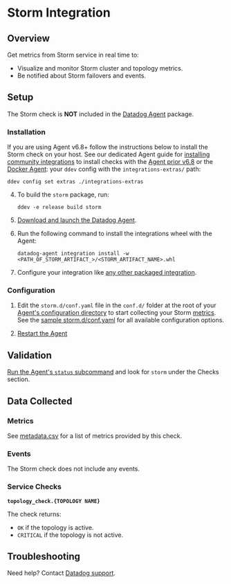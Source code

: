 # Storm Integration

## Overview

Get metrics from Storm service in real time to:

- Visualize and monitor Storm cluster and topology metrics.
- Be notified about Storm failovers and events.

## Setup

The Storm check is **NOT** included in the [Datadog Agent][1] package.

### Installation

If you are using Agent v6.8+ follow the instructions below to install the Storm check on your host. See our dedicated Agent guide for [installing community integrations][2] to install checks with the [Agent prior v6.8][3] or the [Docker Agent][4]: your `ddev` config with the `integrations-extras/` path:

   ```shell
   ddev config set extras ./integrations-extras
   ```

4. To build the `storm` package, run:

   ```shell
   ddev -e release build storm
   ```

1. [Download and launch the Datadog Agent][6].
2. Run the following command to install the integrations wheel with the Agent:

   ```shell
   datadog-agent integration install -w <PATH_OF_STORM_ARTIFACT_>/<STORM_ARTIFACT_NAME>.whl
   ```

3. Configure your integration like [any other packaged integration][7].

### Configuration

1. Edit the `storm.d/conf.yaml` file in the `conf.d/` folder at the root of your [Agent's configuration directory][8] to start collecting your Storm [metrics](#metrics). See the [sample storm.d/conf.yaml][9] for all available configuration options.

2. [Restart the Agent][10]

## Validation

[Run the Agent's `status` subcommand][11] and look for `storm` under the Checks section.

## Data Collected

### Metrics

See [metadata.csv][12] for a list of metrics provided by this check.

### Events

The Storm check does not include any events.

### Service Checks

**`topology_check.{TOPOLOGY NAME}`**

The check returns:

- `OK` if the topology is active.
- `CRITICAL` if the topology is not active.

## Troubleshooting

Need help? Contact [Datadog support][13].

[1]: https://app.datadoghq.com/account/settings#agent
[2]: https://docs.datadoghq.com/agent/guide/community-integrations-installation-with-docker-agent/
[3]: https://docs.datadoghq.com/agent/guide/community-integrations-installation-with-docker-agent/?tab=agentpriorto68
[4]: https://docs.datadoghq.com/agent/guide/community-integrations-installation-with-docker-agent/?tab=docker
[5]: https://docs.datadoghq.com/developers/integrations/new_check_howto/#developer-toolkit
[6]: https://app.datadoghq.com/account/settings#agent
[7]: https://docs.datadoghq.com/getting_started/integrations/
[8]: https://docs.datadoghq.com/agent/guide/agent-configuration-files/#agent-configuration-directory
[9]: https://github.com/DataDog/integrations-extras/blob/master/storm/datadog_checks/storm/data/conf.yaml.example
[10]: https://docs.datadoghq.com/agent/guide/agent-commands/#start-stop-and-restart-the-agent
[11]: https://docs.datadoghq.com/agent/guide/agent-commands/#service-status
[12]: https://github.com/DataDog/integrations-extras/blob/master/storm/metadata.csv
[13]: http://docs.datadoghq.com/help
